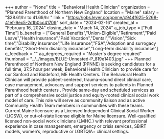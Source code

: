 +++
author = "None"
title = "Behavioral Health Clinician"
organization = "Planned Parenthood of Northern New England"
location = "Maine"
salary = "$28.61/hr to 41.69/hr "
link = "https://jobs.lever.co/ppnne/c944f625-5268-41ef-9ec5-2c1b0cc41709"
sort_date = "2024-02-16"
created_at = "February 16, 2024"
closing_date = "March 14, 2024"
a_job_type = ["Full Time"]
b_benefits = ["General Benefits","Union-Eligible","Retirement","Paid Leave","Health Insurance","Paid Vacation","Dental","Vision","Sick time","Disability insurance","Life insurance","FSA","Adoption and surrogacy benefits","Short-term disability insurance","Long-term disability insurance"]
c_feedback = ""
aa_degrees_required = "Master's degree required"
thumbnail = "../../images/BLUE-Unnested-P_819e1403.jpg"
+++
Planned Parenthood of Northern New England (PPNNE) is seeking candidates for a full time, 37.5 hour per week, Behavioral Health Clinician  to provide care for our Sanford and Biddeford, ME Health Centers. The Behavioral Health Clinician will provide patient-centered, trauma-sound direct clinical care, case management, advocacy and support services to patients in Planned Parenthood health centers . Provide same-day and scheduled services as part of a comprehensive social justice and equity-rooted clinical social work model of care. This role will serve as community liaison and as active Community Health Team members in communities with these teams.
Current Maine licensure as a Licensed Independent Clinical Social Worker (LICSW), or out-of-state license eligible for Maine licensure. Well-qualified licensed non-social work clinicians (LMHC.) with relevant professional experience in case management, emergency or crisis services, SBIRT models, women’s, reproductive or LGBTQIA+ clinical settings.